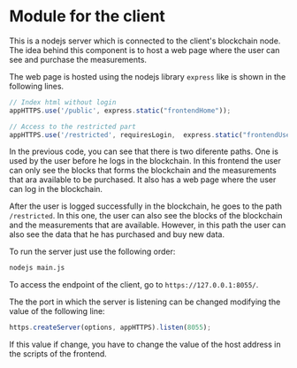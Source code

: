 # Module for the client
This is a nodejs server which is connected to the client's blockchain node. The idea behind this component is to host a web page where the user can see and purchase the measurements.

The web page is hosted using the nodejs library ```express``` like is shown in the following lines.

````Javascript
// Index html without login
appHTTPS.use('/public', express.static("frontendHome"));

// Access to the restricted part
appHTTPS.use('/restricted', requiresLogin,  express.static("frontendUser"));
````

In the previous code, you can see that there is two diferente paths. One is used by the user before he logs in the blockchain.  In this frontend the user can only see the blocks that forms the blockchain and the measurements that ara available to be purchased. It also has a web page where the user can log in the blockchain.

After the user is logged successfully in the blockchain, he goes to the path ````/restricted````. In this one, the user can also see the blocks of the blockchain and the measurements that are available. However, in this path the user can also see the data that he has purchased and buy new data.


To run the server just use the following order:
```Bash
nodejs main.js 
```

To access the endpoint of the client, go to `https://127.0.0.1:8055/`.

The the port in which the server is listening can be changed modifying the value of the following line:
```javascript
https.createServer(options, appHTTPS).listen(8055);
```

If this value if change, you have to change the value of the host address in the scripts of the frontend.